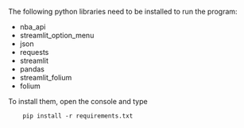 The following python libraries need to be installed to run the program:

- nba_api
- streamlit_option_menu
- json
- requests
- streamlit
- pandas
- streamlit_folium
- folium

To install them, open the console and type
```
    pip install -r requirements.txt
```